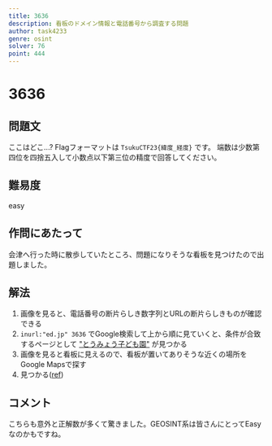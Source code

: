 ```yaml
---
title: 3636
description: 看板のドメイン情報と電話番号から調査する問題
author: task4233
genre: osint
solver: 76 
point: 444
---
```


# 3636
## 問題文
ここはどこ...?
Flagフォーマットは `TsukuCTF23{緯度_経度}` です。
端数は少数第四位を四捨五入して小数点以下第三位の精度で回答してください。

## 難易度
easy

## 作問にあたって
会津へ行った時に散歩していたところ、問題になりそうな看板を見つけたので出題しました。

## 解法
1. 画像を見ると、電話番号の断片らしき数字列とURLの断片らしきものが確認できる
2. `inurl:"ed.jp" 3636` でGoogle検索して上から順に見ていくと、条件が合致するページとして ["とうみょう子ども園"](https://tomyo.ed.jp/) が見つかる
3. 画像を見ると看板に見えるので、看板が置いてありそうな近くの場所をGoogle Mapsで探す
4. 見つかる([ref](https://www.google.com/maps/@37.5018788,139.9289698,3a,75y,262.28h,79.28t/data=!3m6!1e1!3m4!1sRjLaSqUtBXtm9_Hoige_ow!2e0!7i13312!8i6656?entry=ttu))

## コメント
こちらも意外と正解数が多くて驚きました。GEOSINT系は皆さんにとってEasyなのかもですね。
